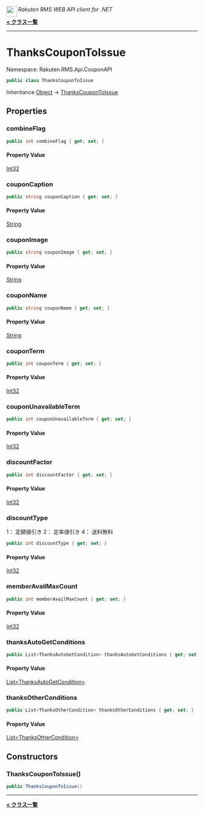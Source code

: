 <img align="left" style="height: 2em;" src="https://webservice.rakuten.co.jp/favicon.ico"><em>Rakuten RMS WEB API client for .NET</em>

[**< クラス一覧**](./)
- - -

# ThanksCouponToIssue

Namespace: Rakuten.RMS.Api.CouponAPI

```csharp
public class ThanksCouponToIssue
```

Inheritance [Object](https://docs.microsoft.com/en-us/dotnet/api/system.object) → [ThanksCouponToIssue](./rakuten.rms.api.couponapi.thankscoupontoissue)

## Properties

### <a id="properties-combineflag"/>**combineFlag**

```csharp
public int combineFlag { get; set; }
```

#### Property Value

[Int32](https://docs.microsoft.com/en-us/dotnet/api/system.int32)<br>

### <a id="properties-couponcaption"/>**couponCaption**

```csharp
public string couponCaption { get; set; }
```

#### Property Value

[String](https://docs.microsoft.com/en-us/dotnet/api/system.string)<br>

### <a id="properties-couponimage"/>**couponImage**

```csharp
public string couponImage { get; set; }
```

#### Property Value

[String](https://docs.microsoft.com/en-us/dotnet/api/system.string)<br>

### <a id="properties-couponname"/>**couponName**

```csharp
public string couponName { get; set; }
```

#### Property Value

[String](https://docs.microsoft.com/en-us/dotnet/api/system.string)<br>

### <a id="properties-couponterm"/>**couponTerm**

```csharp
public int couponTerm { get; set; }
```

#### Property Value

[Int32](https://docs.microsoft.com/en-us/dotnet/api/system.int32)<br>

### <a id="properties-couponunavailableterm"/>**couponUnavailableTerm**

```csharp
public int couponUnavailableTerm { get; set; }
```

#### Property Value

[Int32](https://docs.microsoft.com/en-us/dotnet/api/system.int32)<br>

### <a id="properties-discountfactor"/>**discountFactor**

```csharp
public int discountFactor { get; set; }
```

#### Property Value

[Int32](https://docs.microsoft.com/en-us/dotnet/api/system.int32)<br>

### <a id="properties-discounttype"/>**discountType**

1： 定額値引き
 2： 定率値引き
 4： 送料無料

```csharp
public int discountType { get; set; }
```

#### Property Value

[Int32](https://docs.microsoft.com/en-us/dotnet/api/system.int32)<br>

### <a id="properties-memberavailmaxcount"/>**memberAvailMaxCount**

```csharp
public int memberAvailMaxCount { get; set; }
```

#### Property Value

[Int32](https://docs.microsoft.com/en-us/dotnet/api/system.int32)<br>

### <a id="properties-thanksautogetconditions"/>**thanksAutoGetConditions**

```csharp
public List<ThanksAutoGetCondition> thanksAutoGetConditions { get; set; }
```

#### Property Value

[List&lt;ThanksAutoGetCondition&gt;](https://docs.microsoft.com/en-us/dotnet/api/system.collections.generic.list-1)<br>

### <a id="properties-thanksotherconditions"/>**thanksOtherConditions**

```csharp
public List<ThanksOtherCondition> thanksOtherConditions { get; set; }
```

#### Property Value

[List&lt;ThanksOtherCondition&gt;](https://docs.microsoft.com/en-us/dotnet/api/system.collections.generic.list-1)<br>

## Constructors

### <a id="constructors-.ctor"/>**ThanksCouponToIssue()**

```csharp
public ThanksCouponToIssue()
```


- - -
[**< クラス一覧**](./)
